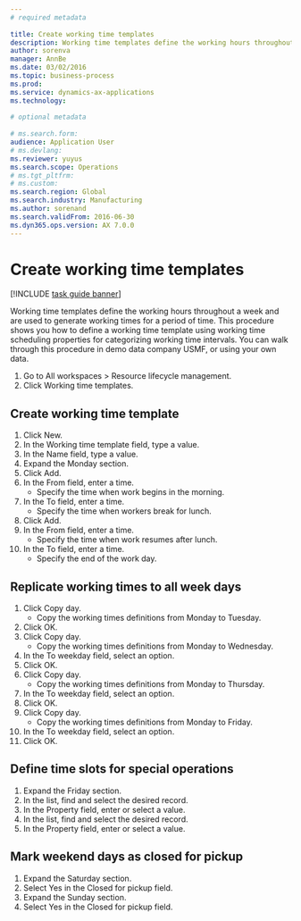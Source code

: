 ```yaml
--- 
# required metadata 
 
title: Create working time templates
description: Working time templates define the working hours throughout a week and are used to generate working times for a period of time. 
author: sorenva
manager: AnnBe 
ms.date: 03/02/2016
ms.topic: business-process 
ms.prod:  
ms.service: dynamics-ax-applications 
ms.technology:  
 
# optional metadata 
 
# ms.search.form:   
audience: Application User 
# ms.devlang:  
ms.reviewer: yuyus
ms.search.scope: Operations 
# ms.tgt_pltfrm:  
# ms.custom:  
ms.search.region: Global
ms.search.industry: Manufacturing
ms.author: sorenand
ms.search.validFrom: 2016-06-30 
ms.dyn365.ops.version: AX 7.0.0 
---
```

# Create working time templates

[!INCLUDE [task guide banner](../../includes/task-guide-banner.md)]

Working time templates define the working hours throughout a week and are used to generate working times for a period of time. This procedure shows you how to define a working time template using working time scheduling properties for categorizing working time intervals. You can walk through this procedure in demo data company USMF, or using your own data.

1. Go to All workspaces > Resource lifecycle management.
2. Click Working time templates.

## Create working time template
1. Click New.
2. In the Working time template field, type a value.
3. In the Name field, type a value.
4. Expand the Monday section.
5. Click Add.
6. In the From field, enter a time.
    * Specify the time when work begins in the morning.  
7. In the To field, enter a time.
    * Specify the time when workers break for lunch.  
8. Click Add.
9. In the From field, enter a time.
    * Specify the time when work resumes after lunch.  
10. In the To field, enter a time.
    * Specify the end of the work day.  

## Replicate working times to all week days
1. Click Copy day.
    * Copy the working times definitions from Monday to Tuesday.  
2. Click OK.
3. Click Copy day.
    * Copy the working times definitions from Monday to Wednesday.  
4. In the To weekday field, select an option.
5. Click OK.
6. Click Copy day.
    * Copy the working times definitions from Monday to Thursday.  
7. In the To weekday field, select an option.
8. Click OK.
9. Click Copy day.
    * Copy the working times definitions from Monday to Friday.  
10. In the To weekday field, select an option.
11. Click OK.

## Define time slots for special operations
1. Expand the Friday section.
2. In the list, find and select the desired record.
3. In the Property field, enter or select a value.
4. In the list, find and select the desired record.
5. In the Property field, enter or select a value.

## Mark weekend days as closed for pickup
1. Expand the Saturday section.
2. Select Yes in the Closed for pickup field.
3. Expand the Sunday section.
4. Select Yes in the Closed for pickup field.

